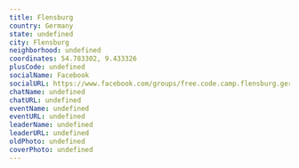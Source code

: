 ```yaml
---
title: Flensburg
country: Germany
state: undefined
city: Flensburg
neighborhood: undefined
coordinates: 54.783302, 9.433326
plusCode: undefined
socialName: Facebook
socialURL: https://www.facebook.com/groups/free.code.camp.flensburg.germany
chatName: undefined
chatURL: undefined
eventName: undefined
eventURL: undefined
leaderName: undefined
leaderURL: undefined
oldPhoto: undefined
coverPhoto: undefined
---
```

